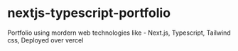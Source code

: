 # nextjs-typescript-portfolio
Portfolio using mordern web technologies like - Next.js, Typescript, Tailwind css, Deployed over vercel
